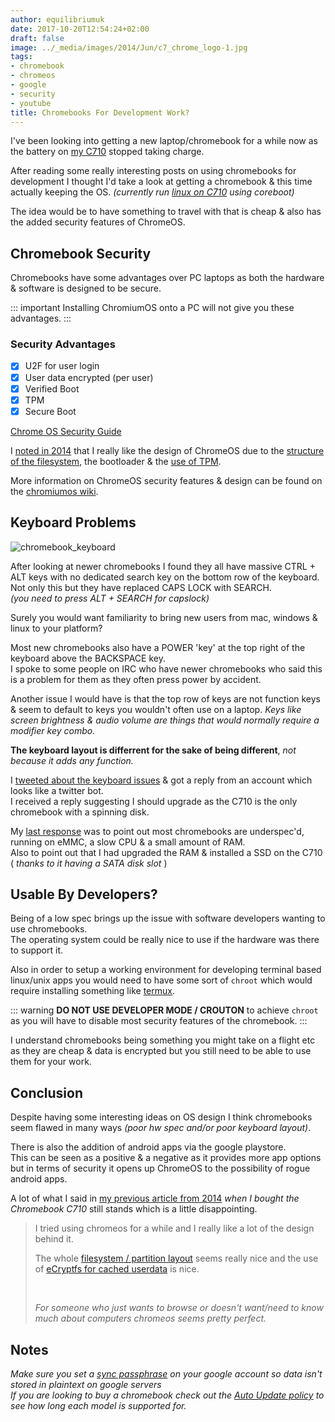 ```yaml
---
author: equilibriumuk
date: 2017-10-20T12:54:24+02:00
draft: false
image: ../_media/images/2014/Jun/c7_chrome_logo-1.jpg
tags:
- chromebook
- chromeos
- google
- security
- youtube
title: Chromebooks For Development Work?
---
```


I've been looking into getting a new laptop/chromebook for a while now as the battery on <a href="/2014/06/18/new-linux-netbook/" target="_blank">my C710</a> stopped taking charge.

After reading some really interesting posts on using chromebooks for development I thought I'd take a look at getting a chromebook & this time actually keeping the OS. *(currently run <a href="https://equk.co.uk/2014/07/08/linux-on-acer-c710/" target="_blank">linux on C710</a> using coreboot)*

The idea would be to have something to travel with that is cheap & also has the added security features of ChromeOS.

## Chromebook Security

Chromebooks have some advantages over PC laptops as both the hardware & software is designed to be secure.

::: important
Installing ChromiumOS onto a PC will not give you these advantages.
:::

### Security Advantages

- [x] U2F for user login
- [x] User data encrypted (per user)
- [x] Verified Boot
- [x] TPM
- [x] Secure Boot

<i class="fa-brands fa-youtube yt-red"></i> <a href="https://www.youtube.com/watch?v=maCSmdy3an4" target="_blank" rel="noopener noreferrer">Chrome OS Security Guide</a>

I <a href="https://twitter.com/equilibriumuk/status/477061149918502912" target="_blank">noted in 2014</a> that I really like the design of ChromeOS due to the <a href="https://www.chromium.org/chromium-os/chromiumos-design-docs/disk-format" target="_blank">structure of the filesystem</a>, the bootloader & the <a href="https://www.chromium.org/developers/design-documents/tpm-usage" target="_blank">use of TPM</a>.

More information on ChromeOS security features & design can be found on the <a href="https://www.chromium.org/chromium-os/chromiumos-design-docs/security-overview" target="_blank">chromiumos wiki</a>.

## Keyboard Problems

<p class="text-center"><img class="border" src="/media/images/2017/10/chromebook_keyboard.jpg" alt="chromebook_keyboard"></p>

After looking at newer chromebooks I found they all have massive CTRL + ALT keys with no dedicated search key on the bottom row of the keyboard.<br />
Not only this but they have replaced CAPS LOCK with SEARCH.<br />
*(you need to press ALT + SEARCH for capslock)*

<div class="ux_info">Surely you would want familiarity to bring new users from mac, windows & linux to your platform?</div>

Most new chromebooks also have a POWER 'key' at the top right of the keyboard above the BACKSPACE key.<br />
I spoke to some people on IRC who have newer chromebooks who said this is a problem for them as they often press power by accident.

Another issue I would have is that the top row of keys are not function keys & seem to default to keys you wouldn't often use on a laptop.
*Keys like screen brightness & audio volume are things that would normally require a modifier key combo.*

**The keyboard layout is differrent for the sake of being different**, *not because it adds any function.*

I <a href="https://twitter.com/equilibriumuk/status/917363151313735680" target="_blank">tweeted about the keyboard issues</a> & got a reply from an account which looks like a twitter bot.<br />
I received a reply suggesting I should upgrade as the C710 is the only chromebook with a spinning disk.

My <a href="https://twitter.com/equilibriumuk/status/918071439902855168" target="_blank">last response</a> was to point out most chromebooks are underspec'd, running on eMMC, a slow CPU & a small amount of RAM.<br />
Also to point out that I had upgraded the RAM & installed a SSD on the C710 ( *thanks to it having a SATA disk slot* )

## Usable By Developers?

Being of a low spec brings up the issue with software developers wanting to use chromebooks.<br />
The operating system could be really nice to use if the hardware was there to support it.

Also in order to setup a working environment for developing terminal based linux/unix apps you would need to have some sort of `chroot` which would require installing something like <a href="https://github.com/termux" target="_blank">termux</a>.

::: warning
**DO NOT USE DEVELOPER MODE / CROUTON** to achieve `chroot` as you will have to disable most security features of the chromebook.
:::

I understand chromebooks being something you might take on a flight etc as they are cheap & data is encrypted but you still need to be able to use them for your work.

## Conclusion

Despite having some interesting ideas on OS design I think chromebooks seem flawed in many ways *(poor hw spec and/or poor keyboard layout)*.

There is also the addition of android apps via the google playstore.<br />
This can be seen as a positive & a negative as it provides more app options but in terms of security it opens up ChromeOS to the possibility of rogue android apps.

A lot of what I said in <a href="/2014/06/18/new-linux-netbook/" target="_blank">my previous article from 2014</a> *when I bought the Chromebook C710* still stands which is a little disappointing.

<blockquote><p>I tried using chromeos for a while and I really like a lot of the design behind it.</p>
<p>The whole <a href="https://twitter.com/equilibriumuk/status/477061149918502912" target="_blank">filesystem / partition layout</a> seems really nice and the use of <a href="http://www.chromium.org/chromium-os/chromiumos-design-docs/protecting-cached-user-data" target="_blank">eCryptfs for cached userdata</a> is nice.</p>
<br/>
<p><em>For someone who just wants to browse or doesn't want/need to know much about computers chromeos seems pretty perfect.</em></p></blockquote>

## Notes

*Make sure you set a <a href="https://support.google.com/chrome/answer/165139" target="_blank">sync passphrase</a> on your google account so data isn't stored in plaintext on google servers*<br/>
*If you are looking to buy a chromebook check out the <a href="https://support.google.com/chrome/a/answer/6220366?hl=en" target="_blank">Auto Update policy</a> to see how long each model is supported for.*